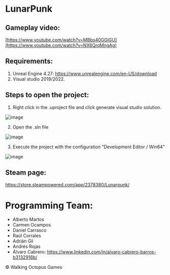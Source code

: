 # LunarPunk
## Gameplay video:
[https://www.youtube.com/watch?v=MBbs40GGjGU](https://www.youtube.com/watch?v=NX6QrqMngAg)

## Requirements:
1. Unreal Engine 4.27: https://www.unrealengine.com/en-US/download
2. Visual studio 2019/2022.

## Steps to open the project:

1. Right click in the .uproject file and click generate visual studio solution.
   
  ![image](https://github.com/alvarocabrero/LunarPunk/assets/25354672/0146b2a1-3229-4a59-9c9a-005f08874efb)
  
2. Open the .sln file
   
 ![image](https://github.com/alvarocabrero/LunarPunk/assets/25354672/2d18ba6b-c2ac-4b11-a506-52d3e5fcea67)

3. Execute the project with the configuration "Development Editor / Win64" 

 ![image](https://github.com/alvarocabrero/LunarPunk/assets/25354672/103df453-a01b-4455-b438-6b5c9c7e80e2)

## Steam page:
https://store.steampowered.com/app/2378380/Lunarpunk/

# Programming Team:
   - Alberto Martos
   - Carmen Ocampos
   - Daniel Carrasco
   - Raúl Corrales
   - Adrián Gil
   - Andrés Rojas
   - Álvaro Cabrero: https://www.linkedin.com/in/alvaro-cabrero-barros-b3132916b/

© Walking Octopus Games


